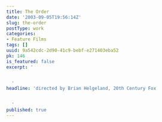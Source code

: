 ```yaml
---
title: The Order
date: '2003-09-05T19:56:14Z'
slug: the-order
postType: work
categories:
- Feature Films
tags: []
uuid: 9a542cdc-2d90-41c9-bebf-e271403eba52
pk: 146
is_featured: false
excerpt: '


  '
headline: 'directed by Brian Helgeland, 20th Century Fox


  '
published: true
---
```




